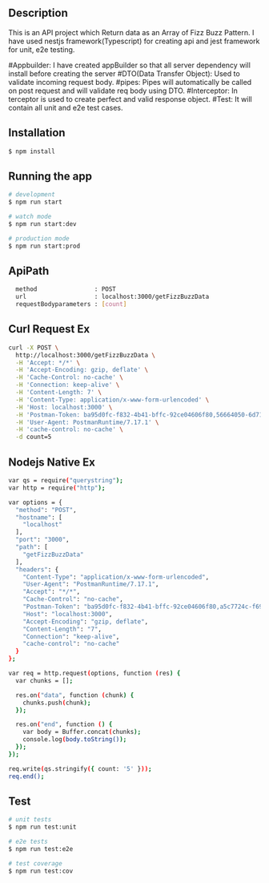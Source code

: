 
## Description

This is an API project which Return data as an Array of Fizz Buzz Pattern. I have used nestjs framework(Typescript) for creating api and jest framework for unit, e2e testing.

#Appbuilder: I have created appBuilder so that all server dependency will install before creating the server
#DTO(Data Transfer Object): Used to validate incoming request body.
#pipes: Pipes will automatically be called on post request and will validate req body using DTO.
#Interceptor: In terceptor is used to create perfect and valid response object.
#Test: It will contain all unit and e2e test cases.

## Installation

```bash
$ npm install
```

## Running the app

```bash
# development
$ npm run start

# watch mode
$ npm run start:dev

# production mode
$ npm run start:prod
```

## ApiPath

```bash
  method                : POST
  url                   : localhost:3000/getFizzBuzzData
  requestBodyparameters : [count] 
```

## Curl Request Ex

```bash
curl -X POST \
  http://localhost:3000/getFizzBuzzData \
  -H 'Accept: */*' \
  -H 'Accept-Encoding: gzip, deflate' \
  -H 'Cache-Control: no-cache' \
  -H 'Connection: keep-alive' \
  -H 'Content-Length: 7' \
  -H 'Content-Type: application/x-www-form-urlencoded' \
  -H 'Host: localhost:3000' \
  -H 'Postman-Token: ba95d0fc-f832-4b41-bffc-92ce04606f80,56664050-6d71-41c7-b767-82757fe08177' \
  -H 'User-Agent: PostmanRuntime/7.17.1' \
  -H 'cache-control: no-cache' \
  -d count=5
  ```

## Nodejs Native Ex

```bash
var qs = require("querystring");
var http = require("http");

var options = {
  "method": "POST",
  "hostname": [
    "localhost"
  ],
  "port": "3000",
  "path": [
    "getFizzBuzzData"
  ],
  "headers": {
    "Content-Type": "application/x-www-form-urlencoded",
    "User-Agent": "PostmanRuntime/7.17.1",
    "Accept": "*/*",
    "Cache-Control": "no-cache",
    "Postman-Token": "ba95d0fc-f832-4b41-bffc-92ce04606f80,a5c7724c-f690-4cb6-85f7-8457fe96d5a0",
    "Host": "localhost:3000",
    "Accept-Encoding": "gzip, deflate",
    "Content-Length": "7",
    "Connection": "keep-alive",
    "cache-control": "no-cache"
  }
};

var req = http.request(options, function (res) {
  var chunks = [];

  res.on("data", function (chunk) {
    chunks.push(chunk);
  });

  res.on("end", function () {
    var body = Buffer.concat(chunks);
    console.log(body.toString());
  });
});

req.write(qs.stringify({ count: '5' }));
req.end();
```

## Test

```bash
# unit tests
$ npm run test:unit

# e2e tests
$ npm run test:e2e

# test coverage
$ npm run test:cov
```